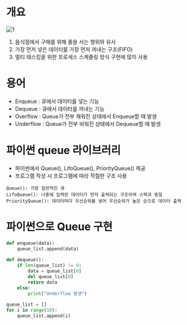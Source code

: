 # 개요
![1](https://user-images.githubusercontent.com/48504392/84117753-f9103400-aa6c-11ea-81a6-757d091c0073.png)  
1. 음식점에서 구매를 위해 줄을 서는 행위와 유사
2. 가장 먼저 넣은 데이터를 가장 먼저 꺼내는 구조(FIFO)
3. 멀티 태스킹을 위한 프로세스 스케줄링 방식 구현에 많이 사용

# 용어
- Enqueue : 큐에서 데이터를 넣는 기능
- Dequeue : 큐에서 데이터를 꺼내는 기능
- Overflow : Queue가 전부 채워진 상태에서 Enqueue할 때 발생
- Underflow : Queue가 전부 비워진 상태에서 Dequeue할 때 발생

# 파이썬 queue 라이브러리
- 파이썬에서 Queue(), LifoQueue(), PriorityQueue() 제공  
- 프로그램 작성 시 프로그램에 따라 적절한 구조 사용  
~~~
Queue(): 가장 일반적인 큐  
LifoQueue(): 나중에 입력된 데이터가 먼저 출력되는 구조이며 스택과 동일  
PriorityQueue(): 데이터마다 우선순위를 넣어 우선순위가 높은 순으로 데이터 출력  
~~~

# 파이썬으로 Queue 구현
~~~python
def enqueue(data):
    queue_list.append(data)
    
def dequeue():
    if len(queue_list) != 0:
        data = queue_list[0]
        del queue_list[0]
        return data
    else:
        print("Underflow 발생")
        
queue_list = []
for i in range(10):
    queue_list.append(i)
    

~~~
